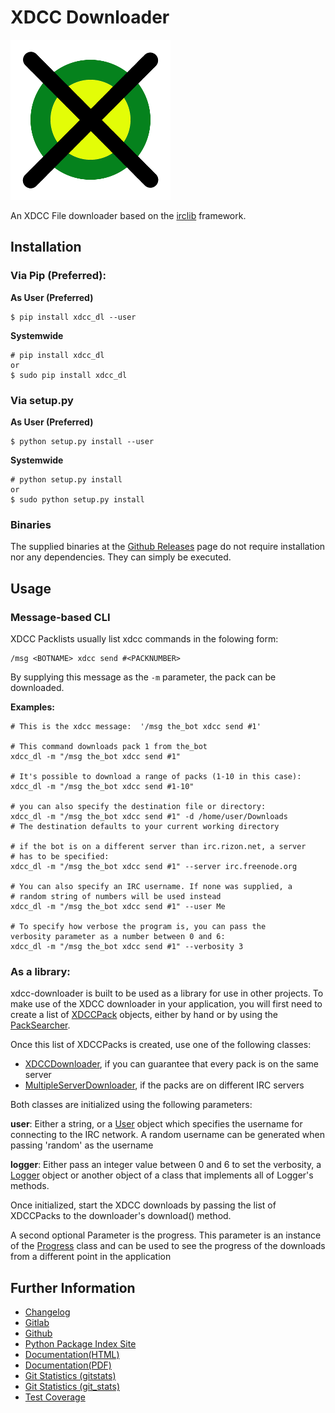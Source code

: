 # XDCC Downloader

![Logo](xdcc_dl/resources/logo/logo_256.png)

An XDCC File downloader based on the [irclib](https://github.com/jaraco/irc) framework.

## Installation

### Via Pip (Preferred):

**As User (Preferred)**

    $ pip install xdcc_dl --user
    
**Systemwide**

    # pip install xdcc_dl
    or
    $ sudo pip install xdcc_dl
    
### Via setup.py

**As User (Preferred)**

    $ python setup.py install --user
    
**Systemwide**

    # python setup.py install
    or
    $ sudo python setup.py install
    
    
### Binaries

The supplied binaries at the [Github Releases](https://github.com/namboy94/xdcc-downloader/releases) page
do not require installation nor any dependencies. They can simply be executed.


## Usage

### Message-based CLI

XDCC Packlists usually list xdcc commands in the folowing form:

    /msg <BOTNAME> xdcc send #<PACKNUMBER>
    
By supplying this message as the ```-m``` parameter, the pack can be downloaded.

**Examples:**

    # This is the xdcc message:  '/msg the_bot xdcc send #1'
    
    # This command downloads pack 1 from the_bot
    xdcc_dl -m "/msg the_bot xdcc send #1"
    
    # It's possible to download a range of packs (1-10 in this case):
    xdcc_dl -m "/msg the_bot xdcc send #1-10"
    
    # you can also specify the destination file or directory:
    xdcc_dl -m "/msg the_bot xdcc send #1" -d /home/user/Downloads
    # The destination defaults to your current working directory
    
    # if the bot is on a different server than irc.rizon.net, a server
    # has to be specified:
    xdcc_dl -m "/msg the_bot xdcc send #1" --server irc.freenode.org
    
    # You can also specify an IRC username. If none was supplied, a
    # random string of numbers will be used instead
    xdcc_dl -m "/msg the_bot xdcc send #1" --user Me
    
    # To specify how verbose the program is, you can pass the
    verbosity parameter as a number between 0 and 6:
    xdcc_dl -m "/msg the_bot xdcc send #1" --verbosity 3
    

### As a library:

xdcc-downloader is built to be used as a library for use in other projects.
To make use of the XDCC downloader in your application, you will first need to
create a list of [XDCCPack](xdcc_dl/entitites/XDCCPack.py) objects, either by hand
or by using the [PackSearcher](xdcc_dl/pack_searchers/PackSearcher.py). 

Once this list of XDCCPacks is created, use one of the following classes:

* [XDCCDownloader](xdcc_dl/xdcc/XDCCDownloader.py), if you can guarantee that every pack is on the same server
* [MultipleServerDownloader](xdcc_dl/xdcc/MultipleServerDownloader), if the packs are on different IRC servers

Both classes are initialized using the following parameters:

**user**:  Either a string, or a [User](xdcc_dl/entitites/User.py) object which specifies
           the username for connecting to the IRC network.
           A random username can be generated when passing 'random' as the username
           
**logger**: Either pass an integer value between 0 and 6 to set the verbosity,
            a [Logger](xdcc_dl/logging/Logger.py) object or another object of
            a class that implements all of Logger's methods.

Once initialized, start the XDCC downloads by passing the list of XDCCPacks
to the downloader's download() method.

A second optional Parameter is the progress. This parameter is an instance of the
[Progress](xdcc_dl/entitites/Progress.py) class and can be used to see the progress of
the downloads from a different point in the application
    
   
## Further Information

* [Changelog](https://gitlab.namibsun.net/namboy94/xdcc-downloader/raw/master/CHANGELOG)
* [Gitlab](https://gitlab.namibsun.net/namboy94/xdcc-downloader)
* [Github](https://github.com/namboy94/xdcc-downloader)
* [Python Package Index Site](https://pypi.python.org/pypi/xdcc_dl)
* [Documentation(HTML)](https://docs.namibsun.net/html_docs/xdcc_downloader/index.html)
* [Documentation(PDF)](https://docs.namibsun.net/pdf_docs/xdcc_downloader.pdf)
* [Git Statistics (gitstats)](https://gitstats.namibsun.net/gitstats/xdcc_downloader/index.html)
* [Git Statistics (git_stats)](https://gitstats.namibsun.net/git_stats/xdcc_downloader/index.html)
* [Test Coverage](https://coverage.namibsun.net/xdcc-downloader/index.html)
